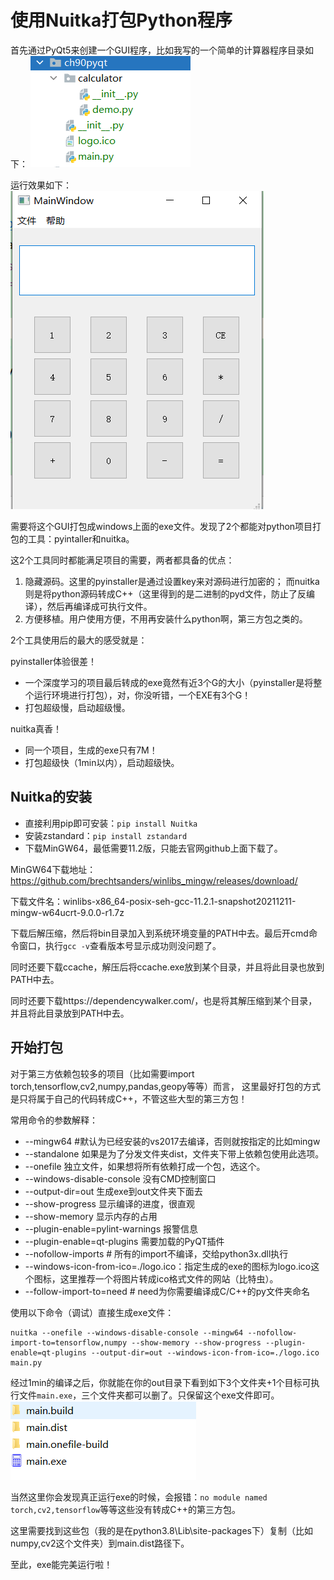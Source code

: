 # 使用Nuitka打包Python程序

首先通过PyQt5来创建一个GUI程序，比如我写的一个简单的计算器程序目录如下：
![img.png](images/img017.png)

运行效果如下：
![img.png](images/img018.png)

需要将这个GUI打包成windows上面的exe文件。发现了2个都能对python项目打包的工具：pyintaller和nuitka。

这2个工具同时都能满足项目的需要，两者都具备的优点：

1. 隐藏源码。这里的pyinstaller是通过设置key来对源码进行加密的；
而nuitka则是将python源码转成C++（这里得到的是二进制的pyd文件，防止了反编译），然后再编译成可执行文件。
2. 方便移植。用户使用方便，不用再安装什么python啊，第三方包之类的。

2个工具使用后的最大的感受就是：

pyinstaller体验很差！

* 一个深度学习的项目最后转成的exe竟然有近3个G的大小（pyinstaller是将整个运行环境进行打包），对，你没听错，一个EXE有3个G！
* 打包超级慢，启动超级慢。

nuitka真香！

* 同一个项目，生成的exe只有7M！
* 打包超级快（1min以内），启动超级快。

## Nuitka的安装

* 直接利用pip即可安装：`pip install Nuitka`
* 安装zstandard：`pip install zstandard`
* 下载MinGW64，最低需要11.2版，只能去官网github上面下载了。

MinGW64下载地址：https://github.com/brechtsanders/winlibs_mingw/releases/download/

下载文件名：winlibs-x86_64-posix-seh-gcc-11.2.1-snapshot20211211-mingw-w64ucrt-9.0.0-r1.7z

下载后解压缩，然后将bin目录加入到系统环境变量的PATH中去。最后开cmd命令窗口，执行`gcc -v`查看版本号显示成功则没问题了。

同时还要下载ccache，解压后将ccache.exe放到某个目录，并且将此目录也放到PATH中去。

同时还要下载https://dependencywalker.com/，也是将其解压缩到某个目录，并且将此目录放到PATH中去。

## 开始打包
对于第三方依赖包较多的项目（比如需要import torch,tensorflow,cv2,numpy,pandas,geopy等等）而言，
这里最好打包的方式是只将属于自己的代码转成C++，不管这些大型的第三方包！

常用命令的参数解释：

* --mingw64 #默认为已经安装的vs2017去编译，否则就按指定的比如mingw
* --standalone 如果是为了分发文件夹dist，文件夹下带上依赖包使用此选项。
* --onefile 独立文件，如果想将所有依赖打成一个包，选这个。
* --windows-disable-console 没有CMD控制窗口
* --output-dir=out 生成exe到out文件夹下面去
* --show-progress 显示编译的进度，很直观
* --show-memory 显示内存的占用
* --plugin-enable=pylint-warnings 报警信息
* --plugin-enable=qt-plugins 需要加载的PyQT插件
* --nofollow-imports # 所有的import不编译，交给python3x.dll执行
* --windows-icon-from-ico=./logo.ico：指定生成的exe的图标为logo.ico这个图标，这里推荐一个将图片转成ico格式文件的网站（比特虫）。
* --follow-import-to=need # need为你需要编译成C/C++的py文件夹命名

使用以下命令（调试）直接生成exe文件：
```
nuitka --onefile --windows-disable-console --mingw64 --nofollow-import-to=tensorflow,numpy --show-memory --show-progress --plugin-enable=qt-plugins --output-dir=out --windows-icon-from-ico=./logo.ico main.py
```

经过1min的编译之后，你就能在你的out目录下看到如下3个文件夹+1个目标可执行文件`main.exe`，三个文件夹都可以删了。只保留这个exe文件即可。
![img.png](images/img020.png)

当然这里你会发现真正运行exe的时候，会报错：`no module named torch,cv2,tensorflow`等等这些没有转成C++的第三方包。

这里需要找到这些包（我的是在python3.8\Lib\site-packages下）复制（比如numpy,cv2这个文件夹）到main.dist路径下。

至此，exe能完美运行啦！
